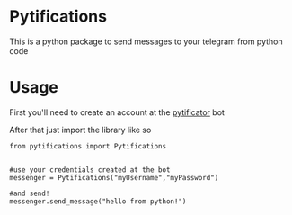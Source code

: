 # Pytifications

This is a python package to send messages to your telegram from python code

# Usage

First you'll need to create an account at the [pytificator](t.me/pytificator_bot) bot

After that just import the library like so

    from pytifications import Pytifications

    
    #use your credentials created at the bot
    messenger = Pytifications("myUsername","myPassword")

    #and send!
    messenger.send_message("hello from python!")
